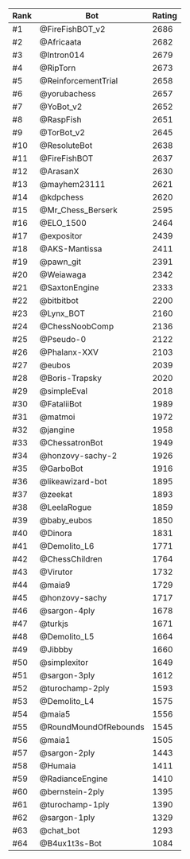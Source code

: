 Rank|Bot|Rating
---|---|---
#1|@FireFishBOT_v2|2686
#2|@Africaata|2682
#3|@Intron014|2679
#4|@RipTorn|2673
#5|@ReinforcementTrial|2658
#6|@yorubachess|2657
#7|@YoBot_v2|2652
#8|@RaspFish|2651
#9|@TorBot_v2|2645
#10|@ResoluteBot|2638
#11|@FireFishBOT|2637
#12|@ArasanX|2630
#13|@mayhem23111|2621
#14|@kdpchess|2620
#15|@Mr_Chess_Berserk|2595
#16|@ELO_1500|2464
#17|@expositor|2439
#18|@AKS-Mantissa|2411
#19|@pawn_git|2391
#20|@Weiawaga|2342
#21|@SaxtonEngine|2333
#22|@bitbitbot|2200
#23|@Lynx_BOT|2160
#24|@ChessNoobComp|2136
#25|@Pseudo-0|2122
#26|@Phalanx-XXV|2103
#27|@eubos|2039
#28|@Boris-Trapsky|2020
#29|@simpleEval|2018
#30|@FataliiBot|1989
#31|@matmoi|1972
#32|@jangine|1958
#33|@ChessatronBot|1949
#34|@honzovy-sachy-2|1926
#35|@GarboBot|1916
#36|@likeawizard-bot|1895
#37|@zeekat|1893
#38|@LeelaRogue|1859
#39|@baby_eubos|1850
#40|@Dinora|1831
#41|@Demolito_L6|1771
#42|@ChessChildren|1764
#43|@Virutor|1732
#44|@maia9|1729
#45|@honzovy-sachy|1717
#46|@sargon-4ply|1678
#47|@turkjs|1671
#48|@Demolito_L5|1664
#49|@Jibbby|1660
#50|@simplexitor|1649
#51|@sargon-3ply|1612
#52|@turochamp-2ply|1593
#53|@Demolito_L4|1575
#54|@maia5|1556
#55|@RoundMoundOfRebounds|1545
#56|@maia1|1505
#57|@sargon-2ply|1443
#58|@Humaia|1411
#59|@RadianceEngine|1410
#60|@bernstein-2ply|1395
#61|@turochamp-1ply|1390
#62|@sargon-1ply|1329
#63|@chat_bot|1293
#64|@B4ux1t3s-Bot|1084

